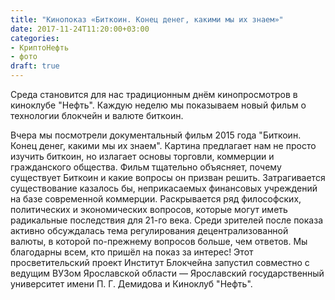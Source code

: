 ```yaml
---
title: "Кинопоказ «Биткоин. Конец денег, какими мы их знаем»"
date: 2017-11-24T11:20:00+03:00
categories:
- КриптоНефть
- фото
draft: true
---
```


Среда становится для нас традиционным днём кинопросмотров в киноклубе "Нефть". Каждую неделю мы показываем новый фильм о технологии блокчейн и валюте биткоин.
<!--more-->

Вчера мы посмотрели документальный фильм 2015 года "Биткоин. Конец денег, какими мы их знаем". Картина предлагает нам не просто изучить биткоин, но излагает основы торговли, коммерции и гражданского общества.
Фильм тщательно объясняет, почему существует Биткоин и какие вопросы он призван решить. Затрагивается существование казалось бы, неприкасаемых финансовых учреждений на базе современной коммерции. Раскрывается ряд философских, политических и экономических вопросов, которые могут иметь радикальные последствия для 21-го века.
Среди зрителей после показа активно обсуждалась тема регулирования децентрализованной валюты, в которой по-прежнему вопросов больше, чем ответов.
Мы благодарны всем, кто пришёл на показ за интерес!
Этот просветительский проект Институт Блокчейна запустил совместно с ведущим ВУЗом Ярославской области — Ярославский государственный университет имени П. Г. Демидова и Киноклуб "Нефть".